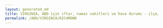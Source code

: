 ```yaml
---
layout: generated_md
title: VIRGINIA, ABD için iftar, namaz vakitleri ve hava durumu - ilçe/eyalet seç
permalink: /ABD/VIRGINIA/RICHMOND
---
```


<script type="text/javascript">
  var country = ABD;
  var city = VIRGINIA;
  var state = RICHMOND;
  var lat = 72;
  var lon = 21;
</script>
